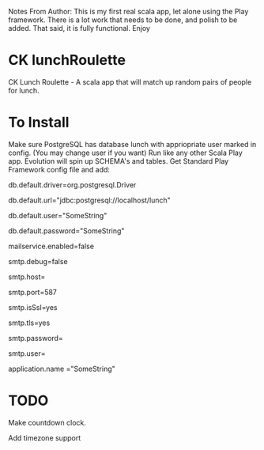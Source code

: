 Notes From Author:
This is my first real scala app, let alone using the Play framework. There is a lot work that needs to be done, and polish
to be added. That said, it is fully functional. Enjoy

# CK lunchRoulette
CK Lunch Roulette - A scala app that will match up random pairs of people for lunch.

# To Install
Make sure PostgreSQL has database lunch with appriopriate user marked in config. (You may change user if you want)
Run like any other Scala Play app. Evolution will spin up SCHEMA's and tables.
Get Standard Play Framework config file and add:

db.default.driver=org.postgresql.Driver

db.default.url="jdbc:postgresql://localhost/lunch"

db.default.user="SomeString"

db.default.password="SomeString"

mailservice.enabled=false

smtp.debug=false

smtp.host=

smtp.port=587

smtp.isSsl=yes

smtp.tls=yes

smtp.password=

smtp.user=

application.name ="SomeString"


# TODO

Make countdown clock.

Add timezone support